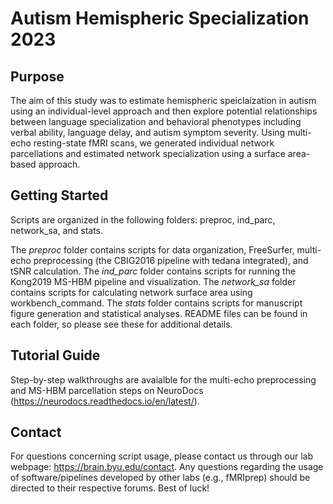 # Autism Hemispheric Specialization 2023

## Purpose
The aim of this study was to estimate hemispheric speiclaization in autism using an individual-level approach and then explore potential relationships between language specialization and behavioral phenotypes including verbal ability, language delay, and autism symptom severity. Using multi-echo resting-state fMRI scans, we generated individual network parcellations and estimated network specialization using a surface area-based approach. 

## Getting Started
Scripts are organized in the following folders: preproc, ind_parc, network_sa, and stats.

The _preproc_ folder contains scripts for data organization, FreeSurfer, multi-echo preprocessing (the CBIG2016 pipeline with tedana integrated), and tSNR calculation.
The _ind_parc_ folder contains scripts for running the Kong2019 MS-HBM pipeline and visualization.
The _network_sa_ folder contains scripts for calculating network surface area using workbench_command.
The _stats_ folder contains scripts for manuscript figure generation and statistical analyses.
README files can be found in each folder, so please see these for additional details.

## Tutorial Guide
Step-by-step walkthroughs are avaialble for the multi-echo preprocessing and MS-HBM parcellation steps on NeuroDocs (https://neurodocs.readthedocs.io/en/latest/).

## Contact
For questions concerning script usage, please contact us through our lab webpage: https://brain.byu.edu/contact. Any questions regarding the usage of software/pipelines developed by other labs (e.g., fMRIprep) should be directed to their respective forums. Best of luck!
